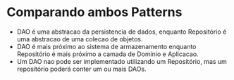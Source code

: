 # Comparando ambos Patterns

- DAO é uma abstracao da persistencia de dados, enquanto Repositório é uma abstracao de uma colecao de objetos.
- DAO é mais próximo ao sistema de armazenamento enquanto Repositório é mais próximo a camada de Dominio e Aplicacao.
- Um DAO nao pode ser implementado utilizando um Repositório, mas um repositório poderá conter um ou mais DAOs.